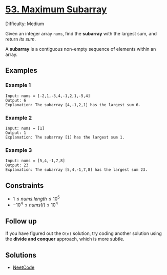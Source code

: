 # [53. Maximum Subarray](https://leetcode.com/problems/maximum-subarray/description/)

Difficulty: Medium

Given an integer array `nums`, find the **subarray** with the largest sum, and return *its sum*.

A **subarray** is a contiguous non-empty sequence of elements within an array.

## Examples

### Example 1

```text
Input: nums = [-2,1,-3,4,-1,2,1,-5,4]
Output: 6
Explanation: The subarray [4,-1,2,1] has the largest sum 6.
```

### Example 2

```text
Input: nums = [1]
Output: 1
Explanation: The subarray [1] has the largest sum 1.
```

### Example 3

```text
Input: nums = [5,4,-1,7,8]
Output: 23
Explanation: The subarray [5,4,-1,7,8] has the largest sum 23.
```

## Constraints

- $1 \leq nums.length \leq 10^5$
- $-10^4 \leq nums[i] \leq 10^4$

## Follow up

If you have figured out the `O(n)` solution, try coding another solution using the **divide and conquer** approach, which is more subtle.

## Solutions

- [NeetCode](https://youtu.be/5WZl3MMT0Eg?si=pE76RZOGd6ulbg0e)
